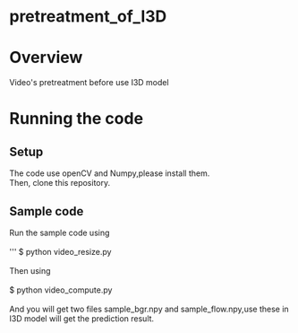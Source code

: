 # pretreatment_of_I3D
<h1>Overview</h1>

Video's pretreatment before use I3D model

<h1>Running the code</h1>

<h2>Setup</h2>
The code use openCV and Numpy,please install them.<br>
Then, clone this repository.<br>

<h2>Sample code</h2>
Run the sample code using<br><br>
'''
$ python video_resize.py<br><br>
Then using<br><br>
$ python video_compute.py<br><br>
And you will get two files sample_bgr.npy and sample_flow.npy,use these in I3D model will get the prediction result.
